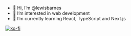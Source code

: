 - 👋 Hi, I’m @lewisbarnes
- 👀 I’m interested in web development
- 🌱 I’m currently learning React, TypeScript and Next.js

[![ko-fi](https://ko-fi.com/img/githubbutton_sm.svg)](https://ko-fi.com/V7V1EFNI8)

<!---
lewisbarnes/lewisbarnes is a ✨ special ✨ repository because its `README.md` (this file) appears on your GitHub profile.
You can click the Preview link to take a look at your changes.
--->

